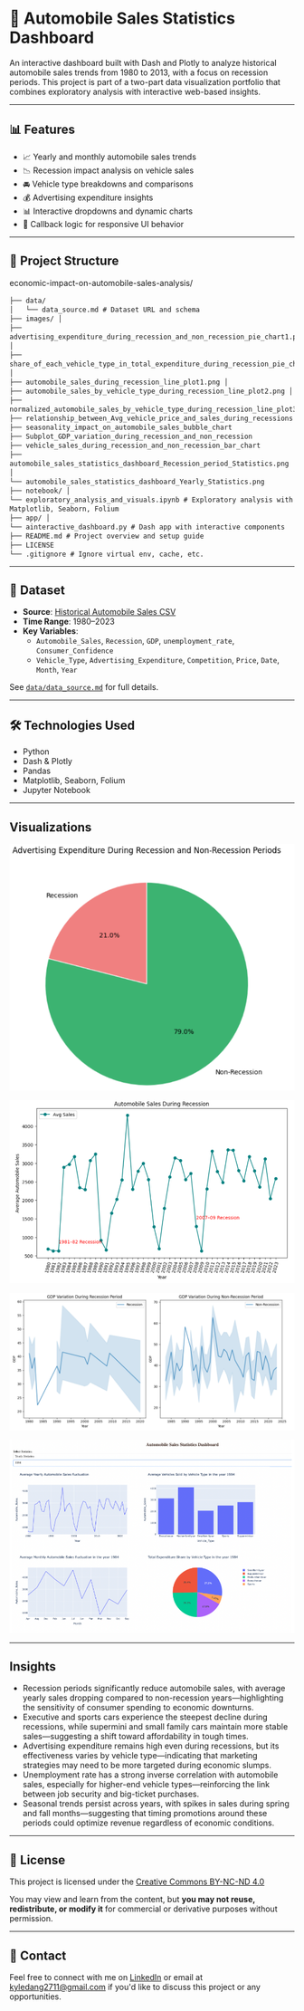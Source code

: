 # 🚗 Automobile Sales Statistics Dashboard

An interactive dashboard built with Dash and Plotly to analyze historical automobile sales trends from 1980 to 2013, with a focus on recession periods. This project is part of a two-part data visualization portfolio that combines exploratory analysis with interactive web-based insights.

---

## 📊 Features

- 📈 Yearly and monthly automobile sales trends
- 📉 Recession impact analysis on vehicle sales
- 🚘 Vehicle type breakdowns and comparisons
- 💰 Advertising expenditure insights
- 📊 Interactive dropdowns and dynamic charts
- 🧠 Callback logic for responsive UI behavior

---

## 📁 Project Structure
economic-impact-on-automobile-sales-analysis/
```
├── data/
│   └── data_source.md # Dataset URL and schema 
├── images/ │  
├── advertising_expenditure_during_recession_and_non_recession_pie_chart1.png │   
├── share_of_each_vehicle_type_in_total_expenditure_during_recession_pie_chart2.png │   
├── automobile_sales_during_recession_line_plot1.png │   
├── automobile_sales_by_vehicle_type_during_recession_line_plot2.png │
├── normalized_automobile_sales_by_vehicle_type_during_recession_line_plot3
├── relationship_between_Avg_vehicle_price_and_sales_during_recessions
├── seasonality_impact_on_automobile_sales_bubble_chart
├── Subplot_GDP_variation_during_recession_and_non_recession
├── vehicle_sales_during_recession_and_non_recession_bar_chart
├── automobile_sales_statistics_dashboard_Recession_period_Statistics.png │   
└── automobile_sales_statistics_dashboard_Yearly_Statistics.png 
├── notebook/ │   
└── exploratory_analysis_and_visuals.ipynb # Exploratory analysis with Matplotlib, Seaborn, Folium 
├── app/ │   
└── ainteractive_dashboard.py # Dash app with interactive components 
├── README.md # Project overview and setup guide 
├── LICENSE    
└── .gitignore # Ignore virtual env, cache, etc. 
```
---

## 📄 Dataset

- **Source**: [Historical Automobile Sales CSV](https://cf-courses-data.s3.us.cloud-object-storage.appdomain.cloud/IBMDeveloperSkillsNetwork-DV0101EN-SkillsNetwork/Data%20Files/historical_automobile_sales.csv)
- **Time Range**: 1980–2023
- **Key Variables**:
  - `Automobile_Sales`, `Recession`, `GDP`, `unemployment_rate`, `Consumer_Confidence`
  - `Vehicle_Type`, `Advertising_Expenditure`, `Competition`, `Price`, `Date`, `Month`, `Year`

See [`data/data_source.md`](data/data_source.md) for full details.

---

## 🛠️ Technologies Used

- Python
- Dash & Plotly
- Pandas
- Matplotlib, Seaborn, Folium
- Jupyter Notebook

---

## Visualizations

![](images/advertising_expenditure_during_recession_and_non_recession_pie_chart1.png)

![](images/automobile_sales_during_recession_line_plot1.png)

![](images/Subplot_GDP_variation_during_recession_and_non_recession.png)

![](images/automobile_sales_statistics_dashboard_Yearly_Statistics.png)

---

## Insights
- Recession periods significantly reduce automobile sales, with average yearly sales dropping compared to non-recession years—highlighting the sensitivity of consumer spending to economic downturns.
- Executive and sports cars experience the steepest decline during recessions, while supermini and small family cars maintain more stable sales—suggesting a shift toward affordability in tough times.
- Advertising expenditure remains high even during recessions, but its effectiveness varies by vehicle type—indicating that marketing strategies may need to be more targeted during economic slumps.
- Unemployment rate has a strong inverse correlation with automobile sales, especially for higher-end vehicle types—reinforcing the link between job security and big-ticket purchases.
- Seasonal trends persist across years, with spikes in sales during spring and fall months—suggesting that timing promotions around these periods could optimize revenue regardless of economic conditions.

---

## 📜 License

This project is licensed under the 
[Creative Commons BY-NC-ND 4.0](https://creativecommons.org/licenses/by-nc-nd/4.0/)

You may view and learn from the content, but **you may not reuse, redistribute, or modify it** for commercial or derivative purposes without permission.

---

## 💬 Contact

Feel free to connect with me on [LinkedIn](https://linkedin.com/in/sidney-dang) or email at kyledang2711@gmail.com if you'd like to discuss this project or any opportunities.
